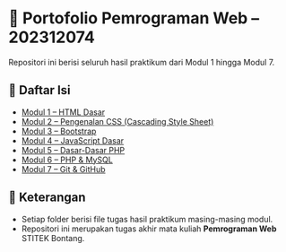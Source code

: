 # 📘 Portofolio Pemrograman Web – 202312074

Repositori ini berisi seluruh hasil praktikum dari Modul 1 hingga Modul 7.

## 📁 Daftar Isi

- [Modul 1 – HTML Dasar](./modul1)
- [Modul 2 – Pengenalan CSS (Cascading Style Sheet)](./modul2)
- [Modul 3 – Bootstrap](./modul3)
- [Modul 4 – JavaScript Dasar](./modul4)
- [Modul 5 – Dasar-Dasar PHP](./modul5)
- [Modul 6 – PHP & MySQL](./modul6)
- [Modul 7 – Git & GitHub ](./README.md)

## 🧾 Keterangan
- Setiap folder berisi file tugas hasil praktikum masing-masing modul.
- Repositori ini merupakan tugas akhir mata kuliah **Pemrograman Web** STITEK Bontang.
